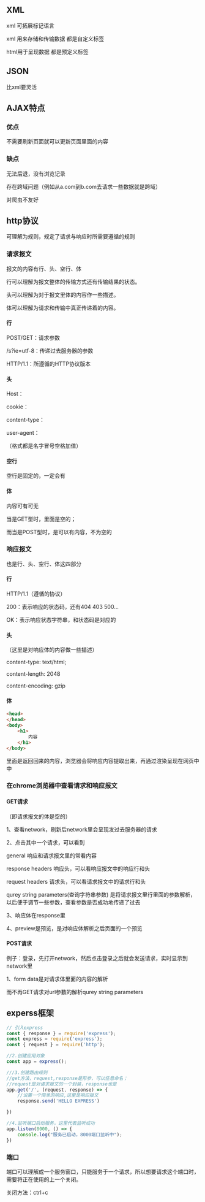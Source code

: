 ## XML

xml 可拓展标记语言

xml 用来存储和传输数据   都是自定义标签

html用于呈现数据  都是预定义标签

## JSON

比xml要灵活







## AJAX特点

### 优点

不需要刷新页面就可以更新页面里面的内容

### 缺点

无法后退，没有浏览记录

存在跨域问题（例如从a.com到b.com去请求一些数据就是跨域）

对爬虫不友好



## http协议

可理解为规则，规定了请求与响应时所需要遵循的规则



### 请求报文

报文的内容有行、头、空行、体

行可以理解为报文整体的传输方式还有传输结果的状态。

头可以理解为对于报文里体的内容作一些描述。

体可以理解为请求和传输中真正传递着的内容。

#### 行

POST/GET：请求参数

/s?ie=utf-8：传递过去服务器的参数

HTTP/1.1：所遵循的HTTP协议版本

#### 头

Host：

cookie：

content-type：

user-agent：

（格式都是名字冒号空格加值）

#### 空行

空行是固定的，一定会有

#### 体

内容可有可无

当是GET型时，里面是空的；

而当是POST型时，是可以有内容，不为空的





### 响应报文

也是行、头、空行、体这四部分

#### 行

HTTP/1.1（遵循的协议）

200：表示响应的状态码，还有404 403 500...

OK：表示响应状态字符串，和状态码是对应的

#### 头

（这里是对响应体的内容做一些描述）

content-type:  text/html;

content-length: 2048

content-encoding: gzip

#### 体

```html
<head>
</head>
<body>
    <h1>
        内容
    </h1>
</body>
```

里面是返回回来的内容，浏览器会将响应内容提取出来，再通过渲染呈现在网页中中



### 在chrome浏览器中查看请求和响应报文

#### GET请求

（即请求报文的体是空的）

1、查看network，刷新后network里会呈现发过去服务器的请求

2、点击其中一个请求，可以看到

general  响应和请求报文里的常看内容

response headers 响应头，可以看响应报文中的响应行和头

request headers  请求头，可以看请求报文中的请求行和头

qurey string parameters(查询字符串参数)   是将请求报文里行里面的参数解析，以后便于调节一些参数，查看参数是否成功地传递了过去

3、响应体在response里

4、preview是预览，是对响应体解析之后页面的一个预览

#### POST请求

例子：登录，先打开network，然后点击登录之后就会发送请求，实时显示到network里

1、form data是对请求体里面的内容的解析

而不再GET请求对url参数的解析qurey string parameters





## experss框架

```js
// 引入express
const { response } = require('express');
const express = require('express');
const { request } = require('http');

//2.创建应用对象
const app = express();

///3.创建路由规则
//get方法，request,response是形参，可以任意命名；
//request是对请求报文的一个封装，response也是
app.get('/', (request, response) => {
    //设置一个简单的响应,这里是响应报文
    response.send('HELLO EXPRESS')

})

//4.监听端口启动服务，这里代表监听成功
app.listen(8000, () => {
    console.log("服务已启动，8000端口监听中");
})
```

### 端口

端口可以理解成一个服务窗口，只能服务于一个请求，所以想要请求这个端口时，需要将正在使用的上一个关闭。

关闭方法：ctrl+c